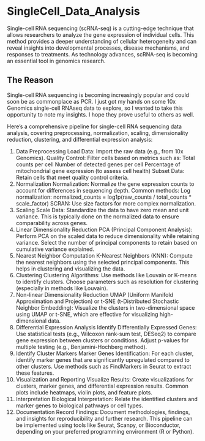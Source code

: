 # SingleCell_Data_Analysis
Single-cell RNA sequencing (scRNA-seq) is a cutting-edge technique that allows researchers to analyze the gene expression of individual cells. This method provides a deeper understanding of cellular heterogeneity and can reveal insights into developmental processes, disease mechanisms, and responses to treatments. As technology advances, scRNA-seq is becoming an essential tool in genomics research.

## The Reason 
Single-cell RNA sequencing is becoming increasingly popular and could soon be as commonplace as PCR. I just got my hands on some 10x Genomics single-cell RNAseq data to explore, so I wanted to take this opportunity to note my insights. I hope they prove useful to others as well.

Here’s a comprehensive pipeline for single-cell RNA sequencing data analysis, covering preprocessing, normalization, scaling, dimensionality reduction, clustering, and differential expression analysis:

1. Data Preprocessing
Load Data: Import the raw data (e.g., from 10x Genomics).
Quality Control: Filter cells based on metrics such as:
Total counts per cell
Number of detected genes per cell
Percentage of mitochondrial gene expression (to assess cell health)
Subset Data: Retain cells that meet quality control criteria.
2. Normalization
Normalization: Normalize the gene expression counts to account for differences in sequencing depth.
Common methods:
Log normalization: normalized_counts = log1p(raw_counts / total_counts * scale_factor)
SCRAN: Use size factors for more complex normalization.
3. Scaling
Scale Data: Standardize the data to have zero mean and unit variance.
This is typically done on the normalized data to ensure comparability across genes.
4. Linear Dimensionality Reduction
PCA (Principal Component Analysis):
Perform PCA on the scaled data to reduce dimensionality while retaining variance.
Select the number of principal components to retain based on cumulative variance explained.
5. Nearest Neighbor Computation
K-Nearest Neighbors (KNN):
Compute the nearest neighbors using the selected principal components.
This helps in clustering and visualizing the data.
6. Clustering
Clustering Algorithms:
Use methods like Louvain or K-means to identify clusters.
Choose parameters such as resolution for clustering (especially in methods like Louvain).
7. Non-linear Dimensionality Reduction
UMAP (Uniform Manifold Approximation and Projection) or t-SNE (t-Distributed Stochastic Neighbor Embedding):
Visualize the clusters in two-dimensional space using UMAP or t-SNE, which are effective for visualizing high-dimensional data.
8. Differential Expression Analysis
Identify Differentially Expressed Genes:
Use statistical tests (e.g., Wilcoxon rank-sum test, DESeq2) to compare gene expression between clusters or conditions.
Adjust p-values for multiple testing (e.g., Benjamini-Hochberg method).
9. Identify Cluster Markers
Marker Genes Identification:
For each cluster, identify marker genes that are significantly upregulated compared to other clusters.
Use methods such as FindMarkers in Seurat to extract these features.
10. Visualization and Reporting
Visualize Results:
Create visualizations for clusters, marker genes, and differential expression results.
Common plots include heatmaps, violin plots, and feature plots.
11. Interpretation
Biological Interpretation:
Relate the identified clusters and marker genes to biological pathways or cell types.
12. Documentation
Record Findings:
Document methodologies, findings, and insights for reproducibility and further research.
This pipeline can be implemented using tools like Seurat, Scanpy, or Bioconductor, depending on your preferred programming environment (R or Python).
